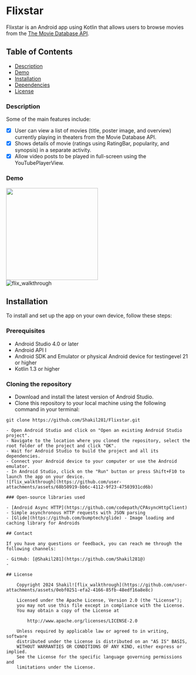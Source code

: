 # Flixstar
Flixstar is an Android app using Kotlin that allows users to browse movies from the [The Movie Database API](http://docs.themoviedb.apiary.io/#).

## Table of Contents
- [Description](#description)
- [Demo](#demo)
- [Installation](#installation)
- [Dependencies](#dependencies)
- [License](#license)

### Description
Some of the main features include:
- [X] User can view a list of movies (title, poster image, and overview) currently playing in theaters from the Movie Database API.
- [X] Shows details of movie (ratings using RatingBar, popularity, and synopsis) in a separate activity.
- [X] Allow video posts to be played in full-screen using the YouTubePlayerView.

### Demo
<img src="https://github.com/Shakil281@/Flix-Kotlin/blob/master/flix_walkthrough.gif" width=250><br>
![flix_walkthrough](https://github.com/user-attachments/assets/24640199-ffeb-4321-9a96-7d9c10bece37)


## Installation

To install and set up the app on your own device, follow these steps:

### Prerequisites
- Android Studio 4.0 or later
- Android API l
- Android SDK and Emulator or physical Android device for testingevel 21 or higher
- Kotlin 1.3 or higher

### Cloning the repository

- Download and install the latest version of Android Studio.
- Clone this repository to your local machine using the following command in your terminal:
```
git clone https://github.com/Shakil281/Flixstar.git

- Open Android Studio and click on "Open an existing Android Studio project".
- Navigate to the location where you cloned the repository, select the root folder of the project and click "OK".
- Wait for Android Studio to build the project and all its dependencies.
- Connect your Android device to your computer or use the Android emulator.
- In Android Studio, click on the "Run" button or press Shift+F10 to launch the app on your device.
![flix_walkthrough](https://github.com/user-attachments/assets/68b50919-bb6c-4112-9f23-47503931cd6b)

### Open-source libraries used

- [Android Async HTTP](https://github.com/codepath/CPAsyncHttpClient) - Simple asynchronous HTTP requests with JSON parsing
- [Glide](https://github.com/bumptech/glide) - Image loading and caching library for Androids

## Contact

If you have any questions or feedback, you can reach me through the following channels:

- GitHub: [@Shakil281](https://github.com/Shakil281@)
-

## License

    Copyright 2024 Shakil![flix_walkthrough](https://github.com/user-attachments/assets/0ebf0251-efa2-4166-85fb-48edf16a8e8c)

    Licensed under the Apache License, Version 2.0 (the "License");
    you may not use this file except in compliance with the License.
    You may obtain a copy of the License at

        http://www.apache.org/licenses/LICENSE-2.0

    Unless required by applicable law or agreed to in writing, software
    distributed under the License is distributed on an "AS IS" BASIS,
    WITHOUT WARRANTIES OR CONDITIONS OF ANY KIND, either express or implied.
    See the License for the specific language governing permissions and
    limitations under the License.
